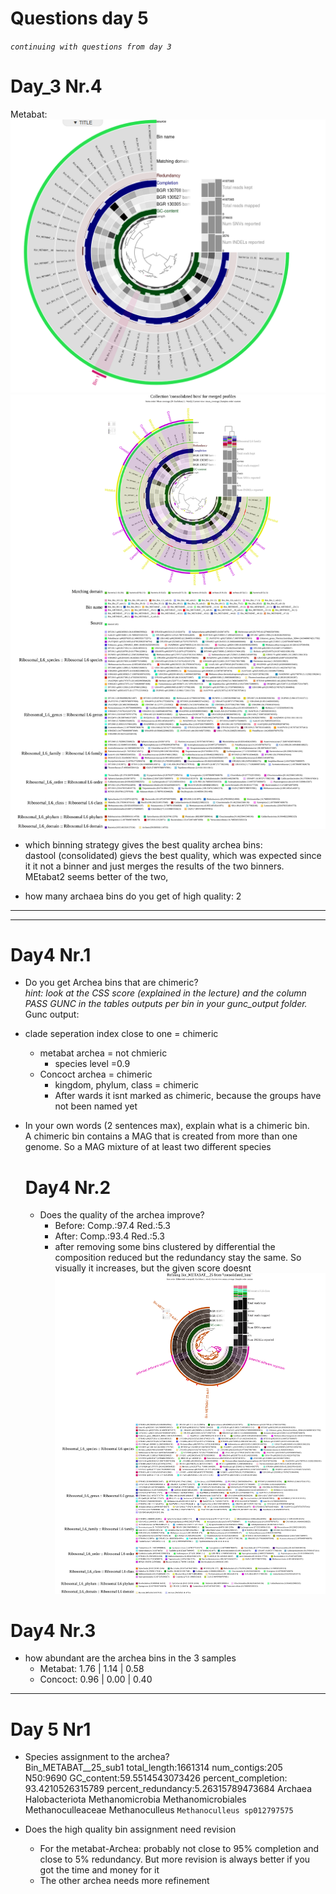 # Questions day 5
*`continuing with questions from day 3`*
# Day_3 Nr.4
Metabat:
![image](./images/anvio-metabat2.png)
![image](images/Collection__consolidated_bins__for_merged_profiles.svg)


* which binning strategy gives the best quality archea bins: <br>
  dastool (consolidated) gievs the best quality, which was expected since it it not a binner and just merges the results of the two binners. MEtabat2 seems better of the two,  
  
* how many archaea bins do you get of high quality: 2
---------------------------------------------------
-----------------------------------------
# Day4 Nr.1
* Do you get Archea bins that are chimeric? <br>
*hint: look at the CSS score (explained in the lecture) and the column PASS GUNC in the tables outputs per bin in your gunc_output folder.* <br>
Gunc output: 
* clade seperation index close to one = chimeric
  * metabat archea = not chmieric
    * species level =0.9
  * Concoct archea = chimeric
    * kingdom, phylum, class = chimeric
    * After wards it isnt marked as chimeric, because the groups have not been named yet

* In your own words (2 sentences max), explain what is a chimeric bin. <br>
  A chimeric bin contains a MAG that is created from more than one genome. So a MAG mixture of at least two different species

  # Day4 Nr.2
  * Does the quality of the archea improve?
    * Before: Comp.:97.4   Red.:5.3
    * After:  Comp.:93.4   Red.:5.3
    * after removing some bins clustered by differential the composition reduced but the redundancy stay the same. So visually it increases, but the given score doesnt
![image](images/Refining_Bin_METABAT__25_from__consolidated_bins.svg)

# Day4 Nr.3
* how abundant are the archea bins in the 3 samples<br>
  * Metabat: 1.76 | 1.14 | 0.58
  * Concoct: 0.96 | 0.00 | 0.40
----------------------
# Day 5 Nr1
* Species assignment to the archea? <br>
Bin_METABAT__25_sub1	total_length:1661314	num_contigs:205	N50:9690	GC_content:59.5514543073426	percent_completion: 93.4210526315789	percent_redundancy:5.26315789473684	Archaea	Halobacteriota	Methanomicrobia	Methanomicrobiales	Methanoculleaceae	Methanoculleus	`Methanoculleus sp012797575`


* Does the high quality bin assignment need revision
  * For the metabat-Archea: probably not close to 95% completion and close to 5% redundancy. But more revision is always better if you got the time and money for it
  * The other archea needs more refinement

  
